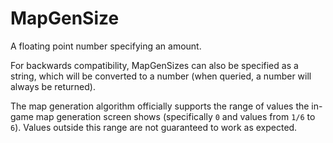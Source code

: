 # MapGenSize

A floating point number specifying an amount.

For backwards compatibility, MapGenSizes can also be specified as a string, which will be converted to a number (when queried, a number will always be returned).

The map generation algorithm officially supports the range of values the in-game map generation screen shows (specifically `0` and values from `1/6` to `6`). Values outside this range are not guaranteed to work as expected.

